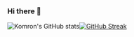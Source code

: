 ### Hi there 👋

![Komron's GitHub stats](https://github-readme-stats.vercel.app/api?username=komron2052&show_icons=true&theme=tokyonight&custom_title=Komron's%20Stats&card_width=300)[![GitHub Streak](http://github-readme-streak-stats.herokuapp.com?user=komron2052&theme=tokyonight&background=000000&size=small)](https://git.io/streak-stats)









